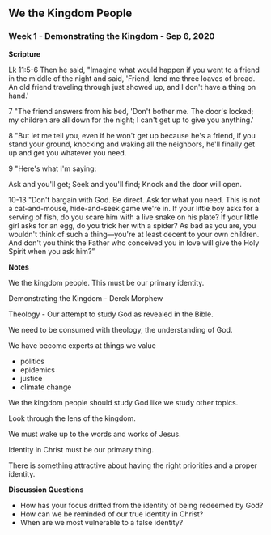 ## We the Kingdom People

### Week 1 - Demonstrating the Kingdom - Sep 6, 2020

**Scripture**

Lk 11:5-6 Then he said, "Imagine what would happen if you went to a friend in the middle of the night and said, 'Friend, lend me three loaves of bread. An old friend traveling through just showed up, and I don't have a thing on hand.'

7 "The friend answers from his bed, 'Don't bother me. The door's locked; my children are all down for the night; I can't get up to give you anything.'

8 "But let me tell you, even if he won't get up because he's a friend, if you stand your ground, knocking and waking all the neighbors, he'll finally get up and get you whatever you need.

9 "Here's what I'm saying:

Ask and you'll get;
Seek and you'll find;
Knock and the door will open.

10-13 "Don't bargain with God. Be direct. Ask for what you need. This is not a cat-and-mouse, hide-and-seek game we're in. If your little boy asks for a serving of fish, do you scare him with a live snake on his plate? If your little girl asks for an egg, do you trick her with a spider? As bad as you are, you wouldn't think of such a thing—you're at least decent to your own children. And don't you think the Father who conceived you in love will give the Holy Spirit when you ask him?”


**Notes**

We the kingdom people.  This must be our primary identity.

Demonstrating the Kingdom - Derek Morphew

Theology - Our attempt to study God as revealed in the Bible.

We need to be consumed with theology, the understanding of God.

We have become experts at things we value
* politics
* epidemics
* justice
* climate change

We the kingdom people should study God like we study other topics.

Look through the lens of the kingdom.

We must wake up to the words and works of Jesus.

Identity in Christ must be our primary thing.


There is something attractive about having the right priorities and a proper identity.


**Discussion Questions**

* How has your focus drifted from the identity of being redeemed by God?
* How can we be reminded of our true identity in Christ?
* When are we most vulnerable to a false identity?

